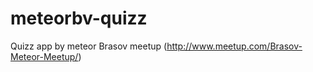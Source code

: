 meteorbv-quizz
==============

Quizz app by meteor Brasov meetup (http://www.meetup.com/Brasov-Meteor-Meetup/)
